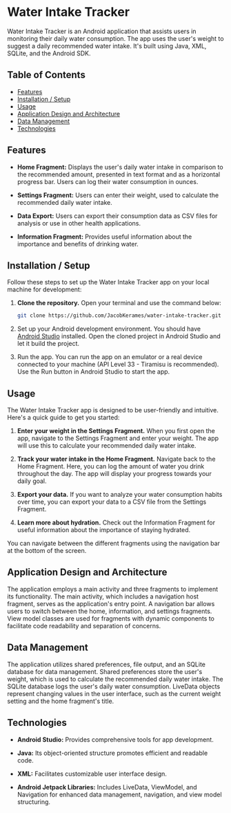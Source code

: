 # Water Intake Tracker

Water Intake Tracker is an Android application that assists users in monitoring their daily water consumption. The app uses the user's weight to suggest a daily recommended water intake. It's built using Java, XML, SQLite, and the Android SDK.

## Table of Contents

- [Features](#features)
- [Installation / Setup](#installation-/-setup)
- [Usage](#usage)
- [Application Design and Architecture](#application-design-and-architecture)
- [Data Management](#data-management)
- [Technologies](#technologies)

## Features

- **Home Fragment:** Displays the user's daily water intake in comparison to the recommended amount, presented in text format and as a horizontal progress bar. Users can log their water consumption in ounces.

- **Settings Fragment:** Users can enter their weight, used to calculate the recommended daily water intake. 

- **Data Export:** Users can export their consumption data as CSV files for analysis or use in other health applications.

- **Information Fragment:** Provides useful information about the importance and benefits of drinking water.

## Installation / Setup

Follow these steps to set up the Water Intake Tracker app on your local machine for development:

1. **Clone the repository.**
   Open your terminal and use the command below:

   ```bash
   git clone https://github.com/JacobKerames/water-intake-tracker.git

2. Set up your Android development environment.
You should have [Android Studio](https://developer.android.com/studio?gclid=CjwKCAjw04yjBhApEiwAJcvNoVK_4pHEFiiwiLFCVPnMeXsTOF2pQv5gj3dAW7dDaQ7IK08OePen3xoC1RgQAvD_BwE&gclsrc=aw.ds) installed. Open the cloned project in Android Studio and let it build the project.

3. Run the app.
You can run the app on an emulator or a real device connected to your machine (API Level 33 - Tiramisu is recommended). Use the Run button in Android Studio to start the app.

## Usage
The Water Intake Tracker app is designed to be user-friendly and intuitive. Here's a quick guide to get you started:

1. **Enter your weight in the Settings Fragment.**
When you first open the app, navigate to the Settings Fragment and enter your weight. The app will use this to calculate your recommended daily water intake.

2. **Track your water intake in the Home Fragment.**
Navigate back to the Home Fragment. Here, you can log the amount of water you drink throughout the day. The app will display your progress towards your daily goal.

3. **Export your data.**
If you want to analyze your water consumption habits over time, you can export your data to a CSV file from the Settings Fragment.

4. **Learn more about hydration.**
Check out the Information Fragment for useful information about the importance of staying hydrated.

You can navigate between the different fragments using the navigation bar at the bottom of the screen.

## Application Design and Architecture

The application employs a main activity and three fragments to implement its functionality. The main activity, which includes a navigation host fragment, serves as the application's entry point. A navigation bar allows users to switch between the home, information, and settings fragments. View model classes are used for fragments with dynamic components to facilitate code readability and separation of concerns.

## Data Management

The application utilizes shared preferences, file output, and an SQLite database for data management. Shared preferences store the user's weight, which is used to calculate the recommended daily water intake. The SQLite database logs the user's daily water consumption. LiveData objects represent changing values in the user interface, such as the current weight setting and the home fragment's title.

## Technologies

- **Android Studio:** Provides comprehensive tools for app development.

- **Java:** Its object-oriented structure promotes efficient and readable code.

- **XML:** Facilitates customizable user interface design.

- **Android Jetpack Libraries:** Includes LiveData, ViewModel, and Navigation for enhanced data management, navigation, and view model structuring.
